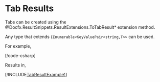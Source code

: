 ﻿# Tab Results

Tabs can be created using the @Docfx.ResultSnippets.ResultExtensions.ToTabResult*
extension method.

Any type that extends `IEnumerable<KeyValuePair<string,T>>` can be used.

For example,

[!code-csharp[](../../Docfx.ResultSnippets.Tests/ResultExtensionsTests.cs#TabResultExample1)]

Results in,

[!INCLUDE[TabResultExample1](../../Docfx.ResultSnippets.Tests/__examples__/ResultExtensionsTests.Case3.md)]
